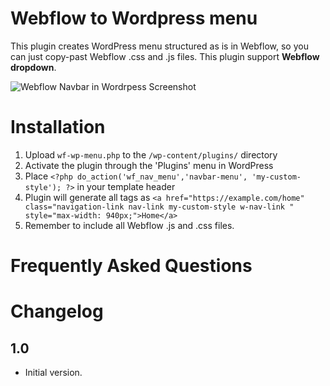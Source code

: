 # Webflow to Wordpress menu
This plugin creates WordPress menu structured as is in Webflow, so you can just copy-past Webflow .css and .js files. This plugin support **Webflow dropdown**.

![Webflow Navbar in Wordrpess Screenshot](https://image.ibb.co/cFXO29/Screenshot_2018_09_11_12_16_08.png)

# Installation

1. Upload `wf-wp-menu.php` to the `/wp-content/plugins/` directory
2. Activate the plugin through the 'Plugins' menu in WordPress
3. Place `<?php do_action('wf_nav_menu','navbar-menu', 'my-custom-style'); ?>` in your template header
4. Plugin will generate all <a> tags as `<a href="https://example.com/home" class="navigation-link nav-link my-custom-style w-nav-link " style="max-width: 940px;">Home</a>`
4. Remember to include all Webflow .js and .css files.

# Frequently Asked Questions

# Changelog

## 1.0
- Initial version.


